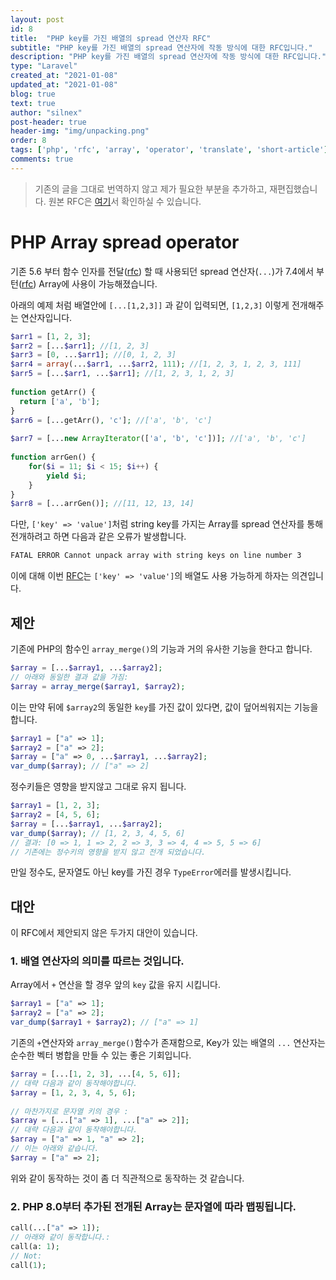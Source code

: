 ```yaml
---
layout: post
id: 8
title:  "PHP key를 가진 배열의 spread 연산자 RFC"
subtitle: "PHP key를 가진 배열의 spread 연산자에 작동 방식에 대한 RFC입니다."
description: "PHP key를 가진 배열의 spread 연산자에 작동 방식에 대한 RFC입니다."
type: "Laravel"
created_at: "2021-01-08"
updated_at: "2021-01-08"
blog: true
text: true
author: "silnex"
post-header: true
header-img: "img/unpacking.png"
order: 8
tags: ['php', 'rfc', 'array', 'operator', 'translate', 'short-article']
comments: true
---
```


> 기존의 글을 그대로 번역하지 않고 제가 필요한 부분을 추가하고, 재편집했습니다. 원본 RFC은 [여기](https://wiki.php.net/rfc/array_unpacking_string_keys)서 확인하실 수 있습니다.

# PHP Array spread operator
기존 5.6 부터 함수 인자를 전달([rfc](https://wiki.php.net/rfc/argument_unpacking)) 할 때 사용되던 spread 연산자(`...`)가 
7.4에서 부턴([rfc](https://wiki.php.net/rfc/spread_operator_for_array)) Array에 사용이 가능해졌습니다.

아래의 예제 처럼 배열안에 `[...[1,2,3]]` 과 같이 입력되면, `[1,2,3]` 이렇게 전개해주는 연산자입니다.
```php
$arr1 = [1, 2, 3];
$arr2 = [...$arr1]; //[1, 2, 3]
$arr3 = [0, ...$arr1]; //[0, 1, 2, 3]
$arr4 = array(...$arr1, ...$arr2, 111); //[1, 2, 3, 1, 2, 3, 111]
$arr5 = [...$arr1, ...$arr1]; //[1, 2, 3, 1, 2, 3]
 
function getArr() {
  return ['a', 'b'];
}
$arr6 = [...getArr(), 'c']; //['a', 'b', 'c']
 
$arr7 = [...new ArrayIterator(['a', 'b', 'c'])]; //['a', 'b', 'c']
 
function arrGen() {
	for($i = 11; $i < 15; $i++) {
		yield $i;
	}
}
$arr8 = [...arrGen()]; //[11, 12, 13, 14]
```

다만, `['key' => 'value']`처럼 string key를 가지는 Array를 spread 연산자를 통해 전개하려고 하면 다음과 같은 오류가 발생합니다.
```bash
FATAL ERROR Cannot unpack array with string keys on line number 3
```

이에 대해 이번 [RFC](https://wiki.php.net/rfc/spread_operator_for_array)는 `['key' => 'value']`의 배열도 사용 가능하게 하자는 의견입니다.

## 제안
기존에 PHP의 함수인 `array_merge()`의 기능과 거의 유사한 기능을 한다고 합니다.

```php
$array = [...$array1, ...$array2];
// 아래와 동일한 결과 값을 가짐:
$array = array_merge($array1, $array2);
```

이는 만약 뒤에 `$array2`의 동일한 `key`를 가진 값이 있다면, 값이 덮어씌워지는 기능을 합니다.
```php
$array1 = ["a" => 1];
$array2 = ["a" => 2];
$array = ["a" => 0, ...$array1, ...$array2];
var_dump($array); // ["a" => 2]
```

정수키들은 영향을 받지않고 그대로 유지 됩니다.
```php
$array1 = [1, 2, 3];
$array2 = [4, 5, 6];
$array = [...$array1, ...$array2];
var_dump($array); // [1, 2, 3, 4, 5, 6]
// 결과: [0 => 1, 1 => 2, 2 => 3, 3 => 4, 4 => 5, 5 => 6]
// 기존에는 정수키의 영향을 받지 않고 전개 되었습니다.
```

만일 정수도, 문자열도 아닌 key를 가진 경우 `TypeError`에러를 발생시킵니다.

## 대안
이 RFC에서 제안되지 않은 두가지 대안이 있습니다.

### 1. 배열 연산자의 의미를 따르는 것입니다.

Array에서 `+` 연산을 할 경우 앞의 `key` 값을 유지 시킵니다.
```php
$array1 = ["a" => 1];
$array2 = ["a" => 2];
var_dump($array1 + $array2); // ["a" => 1]
```

기존의 `+`연산자와 `array_merge()`함수가 존재함으로, Key가 있는 배열의 `...` 연산자는 순수한 벡터 병합을 만들 수 있는 좋은 기회입니다.

```php
$array = [...[1, 2, 3], ...[4, 5, 6]];
// 대략 다음과 같이 동작해야합니다.
$array = [1, 2, 3, 4, 5, 6];
 
// 마찬가지로 문자열 키의 경우 :
$array = [...["a" => 1], ...["a" => 2]];
// 대략 다음과 같이 동작해야합니다.
$array = ["a" => 1, "a" => 2];
// 이는 아래와 같습니다.
$array = ["a" => 2];
```
위와 같이 동작하는 것이 좀 더 직관적으로 동작하는 것 같습니다.

### 2. PHP 8.0부터 추가된 전개된 Array는 문자열에 따라 맵핑됩니다.
```php
call(...["a" => 1]);
// 아래와 같이 동작합니다.:
call(a: 1);
// Not:
call(1);
```